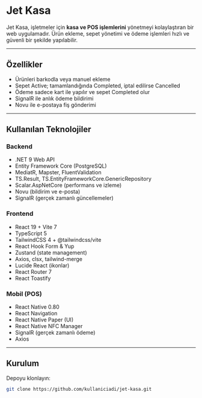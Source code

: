 # Jet Kasa

Jet Kasa, işletmeler için **kasa ve POS işlemlerini** yönetmeyi kolaylaştıran bir web uygulamadır. Ürün ekleme, sepet yönetimi ve ödeme işlemleri hızlı ve güvenli bir şekilde yapılabilir.

---

## Özellikler

- Ürünleri barkodla veya manuel ekleme  
- Sepet Active; tamamlandığında Completed, iptal edilirse Cancelled  
- Ödeme sadece kart ile yapılır ve sepet Completed olur  
- SignalR ile anlık ödeme bildirimi  
- Novu ile e-postaya fiş gönderimi  

---

## Kullanılan Teknolojiler

### Backend
- .NET 9 Web API  
- Entity Framework Core (PostgreSQL)  
- MediatR, Mapster, FluentValidation  
- TS.Result, TS.EntityFrameworkCore.GenericRepository  
- Scalar.AspNetCore (performans ve izleme)  
- Novu (bildirim ve e-posta)  
- SignalR (gerçek zamanlı güncellemeler)  

### Frontend
- React 19 + Vite 7  
- TypeScript 5  
- TailwindCSS 4 + @tailwindcss/vite  
- React Hook Form & Yup  
- Zustand (state management)  
- Axios, clsx, tailwind-merge  
- Lucide React (ikonlar)  
- React Router 7  
- React Toastify  

### Mobil (POS)
- React Native 0.80  
- React Navigation  
- React Native Paper (UI)  
- React Native NFC Manager  
- SignalR (gerçek zamanlı ödeme)  
- Axios  

---

## Kurulum


Depoyu klonlayın:
   ```bash
git clone https://github.com/kullaniciadi/jet-kasa.git

